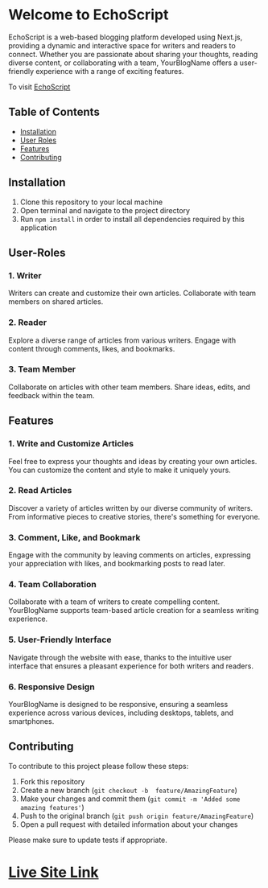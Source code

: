 # Welcome to EchoScript
 EchoScript is a web-based blogging platform developed using Next.js, providing a dynamic and interactive space for writers and readers to connect. Whether you are passionate about sharing your thoughts, reading diverse content, or collaborating with a team, YourBlogName offers a user-friendly experience with a range of exciting features.

 To visit [EchoScript](https://echoscript-front.vercel.app/)

## Table of Contents
- [Installation](#installation)
- [User Roles](#user-roles)
- [Features](#features) 
- [Contributing](#contributing)

## Installation
1. Clone this repository to your local machine
2. Open terminal and navigate to the project directory
3. Run `npm install` in order to install all dependencies required by this application

## User-Roles
### 1. Writer
Writers can create and customize their own articles.
Collaborate with team members on shared articles.
### 2. Reader
Explore a diverse range of articles from various writers.
Engage with content through comments, likes, and bookmarks.
### 3. Team Member
Collaborate on articles with other team members.
Share ideas, edits, and feedback within the team.

## Features
### 1. Write and Customize Articles
Feel free to express your thoughts and ideas by creating your own articles. You can customize the content and style to make it uniquely yours.

### 2. Read Articles
Discover a variety of articles written by our diverse community of writers. From informative pieces to creative stories, there's something for everyone.

### 3. Comment, Like, and Bookmark
Engage with the community by leaving comments on articles, expressing your appreciation with likes, and bookmarking posts to read later.

### 4. Team Collaboration
Collaborate with a team of writers to create compelling content. YourBlogName supports team-based article creation for a seamless writing experience.

### 5. User-Friendly Interface
Navigate through the website with ease, thanks to the intuitive user interface that ensures a pleasant experience for both writers and readers.

### 6. Responsive Design
YourBlogName is designed to be responsive, ensuring a seamless experience across various devices, including desktops, tablets, and smartphones.

## Contributing
To contribute to this project please follow these steps:

1. Fork this repository
2. Create a new branch (`git checkout -b  feature/AmazingFeature`)
3. Make your changes and commit them (`git commit -m 'Added some amazing features'`)
4. Push to the original branch (`git push origin feature/AmazingFeature`)
5. Open a pull request with detailed information about your changes

Please make sure to update tests if appropriate.


# [Live Site Link](https://echoscript-front.vercel.app/)
